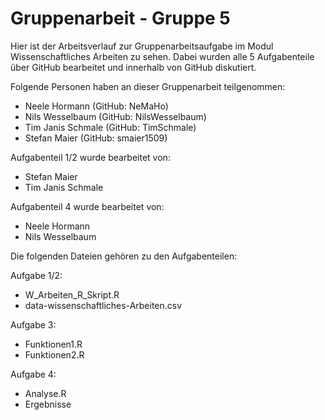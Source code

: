 # Gruppenarbeit - Gruppe 5
Hier ist der Arbeitsverlauf zur Gruppenarbeitsaufgabe im Modul Wissenschaftliches Arbeiten zu sehen.
Dabei wurden alle 5 Aufgabenteile über GitHub bearbeitet und innerhalb von GitHub diskutiert.

Folgende Personen haben an dieser Gruppenarbeit teilgenommen:
- Neele Hormann (GitHub: NeMaHo)
- Nils Wesselbaum (GitHub: NilsWesselbaum)
- Tim Janis Schmale (GitHub: TimSchmale) 
- Stefan Maier (GitHub: smaier1509)


Aufgabenteil 1/2 wurde bearbeitet von:
- Stefan Maier
- Tim Janis Schmale


Aufgabenteil 4 wurde bearbeitet von:
- Neele Hormann
- Nils Wesselbaum


Die folgenden Dateien gehören zu den Aufgabenteilen:

Aufgabe 1/2: 
- W_Arbeiten_R_Skript.R
- data-wissenschaftliches-Arbeiten.csv

Aufgabe 3:
- Funktionen1.R
- Funktionen2.R

Aufgabe 4:
- Analyse.R
- Ergebnisse
